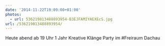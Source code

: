 ```yaml
---
date: '2014-11-22T19:09:00+01:00'
photos:
  - url: 536219813488893954-B3EJFAMIYAEXEcS.jpg
url: /536219813488893954/
---
```

Heute abend ab 19 Uhr 1 Jahr Kreative Klänge Party im #Freiraum Dachau 
